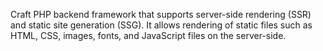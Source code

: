 Craft PHP backend framework that supports server-side rendering (SSR) and static site generation (SSG).
It allows rendering of static files such as HTML, CSS, images, fonts, and JavaScript files on the server-side.
